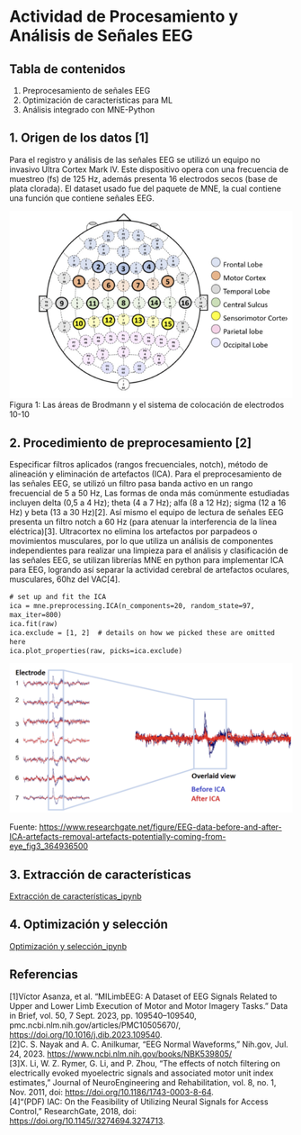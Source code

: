 # **Actividad de Procesamiento y Análisis de Señales EEG**

## **Tabla de contenidos**
1. Preprocesamiento de señales EEG
2. Optimización de características para ML
3. Análisis integrado con MNE-Python


## 1. Origen de los datos [1]
Para el registro y análisis de las señales EEG se utilizó un equipo no invasivo Ultra Cortex Mark IV. Este dispositivo opera con una frecuencia de muestreo (fs) de 125 Hz, además presenta 16 electrodos secos (base de plata clorada). El dataset usado fue del paquete de MNE, la cual contiene una función que contiene señales EEG.

![](imagenes/figura_1.png)
Figura 1: Las áreas de Brodmann y el sistema de colocación de electrodos 10-10

## 2. Procedimiento de preprocesamiento [2]
Especificar filtros aplicados (rangos frecuenciales, notch), método de alineación y eliminación de artefactos (ICA).
Para el preprocesamiento de las señales EEG, se utilizó un filtro pasa banda activo en un rango frecuencial de 5 a 50 Hz, Las formas de onda más comúnmente estudiadas incluyen delta (0,5 a 4 Hz); theta (4 a 7 Hz); alfa (8 a 12 Hz); sigma (12 a 16 Hz) y beta (13 a 30 Hz)[2]. Así mismo el equipo de lectura de señales EEG presenta un filtro notch a 60 Hz (para atenuar la interferencia de la línea eléctrica)[3]. Ultracortex no elimina los artefactos por parpadeos o movimientos musculares, por lo que utiliza un análisis de componentes independientes para realizar una limpieza para el análisis y clasificación de las señales EEG, se utilizan librerías MNE en python para implementar ICA para EEG, logrando así separar la actividad cerebral de artefactos oculares, musculares, 60hz del VAC[4].

```
# set up and fit the ICA
ica = mne.preprocessing.ICA(n_components=20, random_state=97, max_iter=800)
ica.fit(raw)
ica.exclude = [1, 2]  # details on how we picked these are omitted here
ica.plot_properties(raw, picks=ica.exclude)
```

![](imagenes/figura_2.png)

Fuente: https://www.researchgate.net/figure/EEG-data-before-and-after-ICA-artefacts-removal-artefacts-potentially-coming-from-eye_fig3_364936500

## 3. Extracción de características
[Extracción de características_ipynb](https://github.com/Christianayala12/GRUPO2-ISB-2025-I/blob/master/Laboratorios/Laboratorio%2011%20-%20MNE-EEG/ML_EEG_LAB_ISB.ipynb)

## 4. Optimización y selección
[Optimización y selección_ipynb](https://github.com/Christianayala12/GRUPO2-ISB-2025-I/blob/master/Laboratorios/Laboratorio%2011%20-%20MNE-EEG/ML_EEG_LAB_ISB.ipynb)



## Referencias
[1]Víctor Asanza, et al. “MILimbEEG: A Dataset of EEG Signals Related to Upper and Lower Limb Execution of Motor and Motor Imagery Tasks.” Data in Brief, vol. 50, 7 Sept. 2023, pp. 109540–109540, pmc.ncbi.nlm.nih.gov/articles/PMC10505670/, https://doi.org/10.1016/j.dib.2023.109540.  
[2]C. S. Nayak and A. C. Anilkumar, “EEG Normal Waveforms,” Nih.gov, Jul. 24, 2023. https://www.ncbi.nlm.nih.gov/books/NBK539805/  
[3]X. Li, W. Z. Rymer, G. Li, and P. Zhou, “The effects of notch filtering on electrically evoked myoelectric signals and associated motor unit index estimates,” Journal of NeuroEngineering and Rehabilitation, vol. 8, no. 1, Nov. 2011, doi: https://doi.org/10.1186/1743-0003-8-64.  
[4]“(PDF) IAC: On the Feasibility of Utilizing Neural Signals for Access Control,” ResearchGate, 2018, doi: https://doi.org/10.1145//3274694.3274713.  
